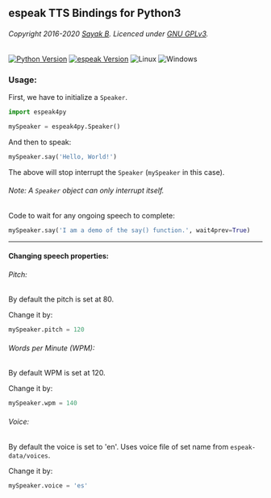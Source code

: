 ## espeak TTS Bindings for Python3

###### Copyright 2016-2020 [Sayak B](https://sayakb.com/). Licenced under [GNU GPLv3](https://opensource.org/licenses/GPL-3.0).
[![Python Version](https://img.shields.io/badge/Python-3-brightgreen.svg)](https://www.python.org/download/releases/3.0/) [![espeak Version](https://img.shields.io/badge/espeak-v1.48.04-brightgreen.svg)](http://espeak.sourceforge.net/) ![Linux](https://img.shields.io/badge/-Linux-brightgreen.svg) ![Windows](https://img.shields.io/badge/-Windows-orange.svg)

### Usage:

First, we have to initialize a `Speaker`.

```python
import espeak4py

mySpeaker = espeak4py.Speaker()
```

And then to speak:

```python
mySpeaker.say('Hello, World!')
```

The above will stop interrupt the `Speaker` (`mySpeaker` in this case).

###### Note: A `Speaker` object can only interrupt itself.

Code to wait for any ongoing speech to complete:

```python
mySpeaker.say('I am a demo of the say() function.', wait4prev=True)
```

---

#### Changing speech properties:

###### Pitch:

By default the pitch is set at 80.

Change it by:

```python
mySpeaker.pitch = 120
```

###### Words per Minute (WPM):

By default WPM is set at 120.

Change it by:

```python
mySpeaker.wpm = 140
```

###### Voice:

By default the voice is set to 'en'.
Uses voice file of set name from `espeak-data/voices`.

Change it by:

```python
mySpeaker.voice = 'es'
```